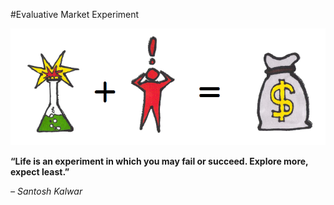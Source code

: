 #Evaluative Market Experiment

![](/assets/framework---lean-startup-playbook---evaluative-market-experiment.png)

**“Life is an experiment in which you may fail or succeed. Explore more, expect least.”**

_– Santosh Kalwar_